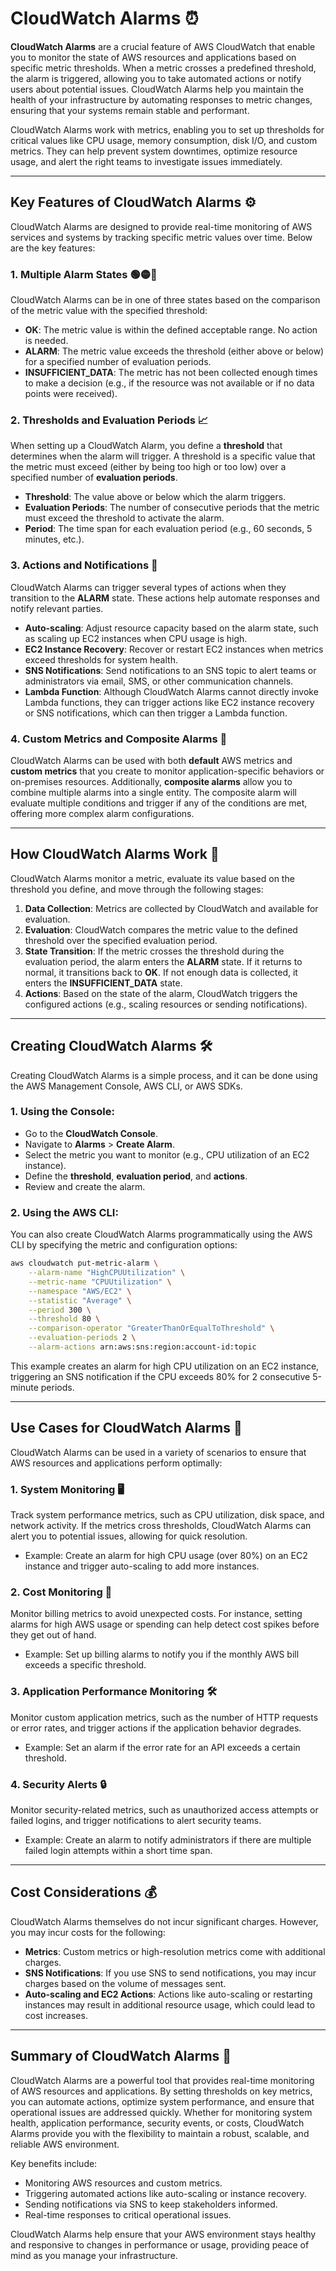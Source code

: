 # CloudWatch Alarms ⏰

**CloudWatch Alarms** are a crucial feature of AWS CloudWatch that enable you to monitor the state of AWS resources and applications based on specific metric thresholds. When a metric crosses a predefined threshold, the alarm is triggered, allowing you to take automated actions or notify users about potential issues. CloudWatch Alarms help you maintain the health of your infrastructure by automating responses to metric changes, ensuring that your systems remain stable and performant.

CloudWatch Alarms work with metrics, enabling you to set up thresholds for critical values like CPU usage, memory consumption, disk I/O, and custom metrics. They can help prevent system downtimes, optimize resource usage, and alert the right teams to investigate issues immediately.

---

## Key Features of CloudWatch Alarms ⚙️

CloudWatch Alarms are designed to provide real-time monitoring of AWS services and systems by tracking specific metric values over time. Below are the key features:

### 1. **Multiple Alarm States** 🟢🟡🔴

CloudWatch Alarms can be in one of three states based on the comparison of the metric value with the specified threshold:

- **OK**: The metric value is within the defined acceptable range. No action is needed.
- **ALARM**: The metric value exceeds the threshold (either above or below) for a specified number of evaluation periods.
- **INSUFFICIENT_DATA**: The metric has not been collected enough times to make a decision (e.g., if the resource was not available or if no data points were received).

### 2. **Thresholds and Evaluation Periods** 📈

When setting up a CloudWatch Alarm, you define a **threshold** that determines when the alarm will trigger. A threshold is a specific value that the metric must exceed (either by being too high or too low) over a specified number of **evaluation periods**.

- **Threshold**: The value above or below which the alarm triggers.
- **Evaluation Periods**: The number of consecutive periods that the metric must exceed the threshold to activate the alarm.
- **Period**: The time span for each evaluation period (e.g., 60 seconds, 5 minutes, etc.).

### 3. **Actions and Notifications** 📩

CloudWatch Alarms can trigger several types of actions when they transition to the **ALARM** state. These actions help automate responses and notify relevant parties.

- **Auto-scaling**: Adjust resource capacity based on the alarm state, such as scaling up EC2 instances when CPU usage is high.
- **EC2 Instance Recovery**: Recover or restart EC2 instances when metrics exceed thresholds for system health.
- **SNS Notifications**: Send notifications to an SNS topic to alert teams or administrators via email, SMS, or other communication channels.
- **Lambda Function**: Although CloudWatch Alarms cannot directly invoke Lambda functions, they can trigger actions like EC2 instance recovery or SNS notifications, which can then trigger a Lambda function.

### 4. **Custom Metrics and Composite Alarms** 🔧

CloudWatch Alarms can be used with both **default** AWS metrics and **custom metrics** that you create to monitor application-specific behaviors or on-premises resources. Additionally, **composite alarms** allow you to combine multiple alarms into a single entity. The composite alarm will evaluate multiple conditions and trigger if any of the conditions are met, offering more complex alarm configurations.

---

## How CloudWatch Alarms Work 🔄

CloudWatch Alarms monitor a metric, evaluate its value based on the threshold you define, and move through the following stages:

1. **Data Collection**: Metrics are collected by CloudWatch and available for evaluation.
2. **Evaluation**: CloudWatch compares the metric value to the defined threshold over the specified evaluation period.
3. **State Transition**: If the metric crosses the threshold during the evaluation period, the alarm enters the **ALARM** state. If it returns to normal, it transitions back to **OK**. If not enough data is collected, it enters the **INSUFFICIENT_DATA** state.
4. **Actions**: Based on the state of the alarm, CloudWatch triggers the configured actions (e.g., scaling resources or sending notifications).

---

## Creating CloudWatch Alarms 🛠️

Creating CloudWatch Alarms is a simple process, and it can be done using the AWS Management Console, AWS CLI, or AWS SDKs.

### 1. **Using the Console**:

- Go to the **CloudWatch Console**.
- Navigate to **Alarms** > **Create Alarm**.
- Select the metric you want to monitor (e.g., CPU utilization of an EC2 instance).
- Define the **threshold**, **evaluation period**, and **actions**.
- Review and create the alarm.

### 2. **Using the AWS CLI**:

You can also create CloudWatch Alarms programmatically using the AWS CLI by specifying the metric and configuration options:

```bash
aws cloudwatch put-metric-alarm \
    --alarm-name "HighCPUUtilization" \
    --metric-name "CPUUtilization" \
    --namespace "AWS/EC2" \
    --statistic "Average" \
    --period 300 \
    --threshold 80 \
    --comparison-operator "GreaterThanOrEqualToThreshold" \
    --evaluation-periods 2 \
    --alarm-actions arn:aws:sns:region:account-id:topic
```

This example creates an alarm for high CPU utilization on an EC2 instance, triggering an SNS notification if the CPU exceeds 80% for 2 consecutive 5-minute periods.

---

## Use Cases for CloudWatch Alarms 🔧

CloudWatch Alarms can be used in a variety of scenarios to ensure that AWS resources and applications perform optimally:

### 1. **System Monitoring** 🖥️

Track system performance metrics, such as CPU utilization, disk space, and network activity. If the metrics cross thresholds, CloudWatch Alarms can alert you to potential issues, allowing for quick resolution.

- Example: Create an alarm for high CPU usage (over 80%) on an EC2 instance and trigger auto-scaling to add more instances.

### 2. **Cost Monitoring** 💸

Monitor billing metrics to avoid unexpected costs. For instance, setting alarms for high AWS usage or spending can help detect cost spikes before they get out of hand.

- Example: Set up billing alarms to notify you if the monthly AWS bill exceeds a specific threshold.

### 3. **Application Performance Monitoring** 🛠️

Monitor custom application metrics, such as the number of HTTP requests or error rates, and trigger actions if the application behavior degrades.

- Example: Set an alarm if the error rate for an API exceeds a certain threshold.

### 4. **Security Alerts** 🔒

Monitor security-related metrics, such as unauthorized access attempts or failed logins, and trigger notifications to alert security teams.

- Example: Create an alarm to notify administrators if there are multiple failed login attempts within a short time span.

---

## Cost Considerations 💰

CloudWatch Alarms themselves do not incur significant charges. However, you may incur costs for the following:

- **Metrics**: Custom metrics or high-resolution metrics come with additional charges.
- **SNS Notifications**: If you use SNS to send notifications, you may incur charges based on the volume of messages sent.
- **Auto-scaling and EC2 Actions**: Actions like auto-scaling or restarting instances may result in additional resource usage, which could lead to cost increases.

---

## Summary of CloudWatch Alarms 📌

CloudWatch Alarms are a powerful tool that provides real-time monitoring of AWS resources and applications. By setting thresholds on key metrics, you can automate actions, optimize system performance, and ensure that operational issues are addressed quickly. Whether for monitoring system health, application performance, security events, or costs, CloudWatch Alarms provide you with the flexibility to maintain a robust, scalable, and reliable AWS environment.

Key benefits include:

- Monitoring AWS resources and custom metrics.
- Triggering automated actions like auto-scaling or instance recovery.
- Sending notifications via SNS to keep stakeholders informed.
- Real-time responses to critical operational issues.

CloudWatch Alarms help ensure that your AWS environment stays healthy and responsive to changes in performance or usage, providing peace of mind as you manage your infrastructure.
